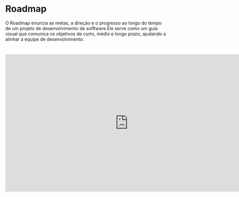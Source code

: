 # Roadmap 

 O Roadmap enuncia as metas, a direção e o progresso ao longo do tempo de um projeto de desenvolvimento de solftware.Ele serve como um guia visual que comunica os objetivos de curto, médio e longo prazo, ajudando a alinhar a equipe de desenvolvimento.

# 
# 

 


 <div style="text-align:center;">
    <iframe width="768" height="432" src="https://miro.com/app/board/uXjVKXGD8Ag=/" frameborder="0" scrolling="no" allow="fullscreen; clipboard-read; clipboard-write" allowfullscreen></iframe>
</div>
